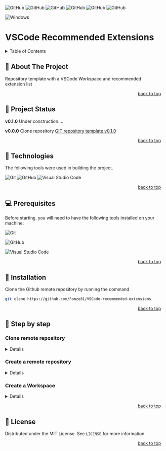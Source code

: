 <!-- Used for back to top link -->
<div id="top"></div>

<!-- Insert badges here. See https://shields.io/ -->
![GitHub](https://img.shields.io/github/v/tag/Fonze81/VSCode-recommended-extensions?style=for-the-badge&logo=github)
![GitHub](https://img.shields.io/github/release-date/Fonze81/VSCode-recommended-extensions?style=for-the-badge&logo=github)
![GitHub](https://img.shields.io/github/last-commit/Fonze81/VSCode-recommended-extensions?style=for-the-badge&logo=github)
![GitHub](https://img.shields.io/github/commit-activity/m/Fonze81/VSCode-recommended-extensions?style=for-the-badge&logo=github)
![GitHub](https://img.shields.io/github/repo-size/Fonze81/VSCode-recommended-extensions?style=for-the-badge&logo=github)
![GitHub](https://img.shields.io/github/license/Fonze81/VSCode-recommended-extensions?style=for-the-badge)

![Windows](https://img.shields.io/badge/Windows-0078D6?style=for-the-badge&logo=windows&logoColor=white)

# VSCode Recommended Extensions

<details>
    <summary>Table of Contents</summary>
    <ol>
        <li><a href="#about-the-project"> 📝 About The Project</a></li>
        <li><a href="#project-status"> 🚧 Project Status</a></li>
        <li><a href="#technologies"> 🔰 Technologies</a></li>
        <li><a href="#prerequisites"> 💻 Prerequisites</a></li>
        <li><a href="#installation"> 🚀 Installation</a></li>
        <li><a href="#step-by-step"> 🚶 Step by step</a></li>
        <ul>
            <li><a href="#clone-remote-repository">Clone remote repository</a></li>
            <li><a href="#create-workspace">Create a Workspace</a></li>
        </ul>
        <li><a href="#license"> 📝 License</a></li>
    </ol>
</details>

<!-- Used for Table of Contents link -->
<div id="about-the-project"></div>

## 📝 About The Project

Repository template with a VSCode Workspace and recommended extension list

<!-- Link to top -->
<p align="right"><a href="#top">back to top</a></p>

<!-- Used for Table of Contents link -->
<div id="project-status"></div>

## 🚧 Project Status

**v0.1.0**  Under construction....

**v0.0.0**  Clone repository [GIT repository template v0.1.0](https://github.com/Fonze81/GIT-repository-template/releases/tag/0.1.0)

<!-- Link to top -->
<p align="right"><a href="#top">back to top</a></p>

<!-- Used for Table of Contents link -->
<div id="technologies"></div>

## 🔰 Technologies

The following tools were used in building the project.

<!-- For more badges see: https://github.com/Ileriayo/markdown-badges -->
![Git](https://img.shields.io/badge/git-%23F05033.svg?style=for-the-badge&logo=git&logoColor=white)
![GitHub](https://img.shields.io/badge/github-%23121011.svg?style=for-the-badge&logo=github&logoColor=white)
![Visual Studio Code](https://img.shields.io/badge/Visual%20Studio%20Code-0078d7.svg?style=for-the-badge&logo=visual-studio-code&logoColor=white)

<!-- Link to top -->
<p align="right"><a href="#top">back to top</a></p>

<!-- Used for Table of Contents link -->
<div id="prerequisites"></div>

## 💻 Prerequisites

Before starting, you will need to have the following tools installed on your machine:

![Git](https://img.shields.io/static/v1?label=Git&message=^v2.33.1.windows.1&color=blue&style=flat-square&logo=git)

![GitHub](https://img.shields.io/static/v1?label=GitHub%20Desktop&message=^v2.9.14%20(x64)&color=blue&style=flat-square&logo=github)

![Visual Studio Code](https://img.shields.io/static/v1?label=Visual%20Studio%20Code&message=^v1.66.2%20(x64)&color=blue&style=flat-square&logo=visual-studio-code)

<!-- Link to top -->
<p align="right"><a href="#top">back to top</a></p>

<!-- Used for Table of Contents link -->
<div id="installation"></div>

## 🚀 Installation

Clone the Github remote repository by running the command

```bash
git clone https://github.com/Fonze81/VSCode-recommended-extensions
```

<!-- Link to top -->
<p align="right"><a href="#top">back to top</a></p>

<!-- Used for Table of Contents link -->
<div id="step-by-step"></div>

## 🚶 Step by step

<!-- Used for Table of Contents link -->
<div id="clone-remote-repository"></div>

### Clone remote repository

<details>

Open a terminal window and run the command `git --version` to verify that it is installed.
If an error is returned, there are a few ways to install Git on Windows. The most official build is available for download on the Git website. Just go to https://git-scm.com/download/win and the download will start automatically.

> ![Git](./images/git-icon_14px.svg) [**Git**](https://git-scm.com/) is a free and open source distributed version control system designed to handle everything from small to very large projects with speed and efficiency.

To update Git to the latest version run the command

```bash
git update-git-for-windows
```

Git comes with a tool called git config that lets you get and set configuration variables that control all aspects of how Git looks and operates. See [First-Time Git Setup](https://git-scm.com/book/en/v2/Getting-Started-First-Time-Git-Setup)

```bash
git config --global user.name '<your-username>'
git config --global user.email <your-email>
```

Go to that project's directory. In the terminal window run the command:

```bash
cd C:/Users/user/VSCode-recommended-extensions
```

Create a new subdirectory named .git that contains all of your necessary repository files \- a Git repository skeleton. Run the command:

```bash
git init
git status
```

Downloaded the source code from the [GIT repository template v0.1.0](https://github.com/Fonze81/GIT-repository-template/releases/tag/0.1.0). Unzipped the zip file and copied the contents to the local repository.

Start tracking these files and do a initial commit.

```bash
git add .
git commit -m 'Initial commit'
git branch -M main
```

<!-- Link to top -->
<p align="right"><a href="#top">back to top</a></p>

</details>

<!-- Used for Table of Contents link -->
<div id="create-remote-repository"></div>

### Create a remote repository

<details>

Go to [Github](https://github.com/) and create a new remote repository.
Download [GitHub Desktop](https://central.github.com/deployments/desktop/desktop/latest/win32) and install it

Open the Github Desktop software, log in, select your local repository (File > Add local repository...) and then upload it to the remote repository (Repository > Push).

> ⚠️ Cannot upload directly from Git due to token authentication requirement. See [token authentication requirements for git operations](https://github.blog/2020-12-15-token-authentication-requirements-for-git-operations/)

<!-- Link to top -->
<p align="right"><a href="#top">back to top</a></p>

</details>

<!-- Used for Table of Contents link -->
<div id="create-workspace"></div>

### Create a Workspace

<details>

Check that [VSCode]( https://code.visualstudio.com/) is installed using the command `code --version`. If it's not installed, [download](https://code.visualstudio.com/docs/?dv=win) and install

> [**Visual Studio Code** <img src="images/logo_VSCode.png" alt="VSCode" height="16"/>](https://code.visualstudio.com/) is a lightweight but powerful source code editor which runs on your desktop and is available for Windows, macOS and Linux. It comes with built-in support for JavaScript, TypeScript and Node.js and has a rich ecosystem of extensions for other languages (such as C++, C#, Java, Python, PHP, Go) and runtimes (such as .NET and Unity)

In [VSCode]( https://code.visualstudio.com/) open the folder of this repository, and save the Workspace

<!-- Link to top -->
<!-- <p align="right"><a href="#top">back to top</a></p> -->

</details>

<!-- Link to top -->
<p align="right"><a href="#top">back to top</a></p>

<!-- Used for Table of Contents link -->
<div id="license"></div>

## 📝 License

Distributed under the MIT License. See `LICENSE` for more information.

<!-- Link to top -->
<p align="right"><a href="#top">back to top</a></p>
